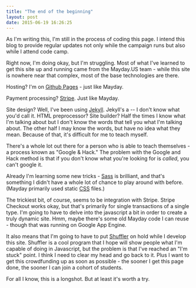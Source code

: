 ```yaml
---
title: "The end of the beginning"
layout: post
date: 2015-06-19 16:26:25
---
```



As I'm writing this, I'm still in the process of coding this page.  I intend this blog to provide regular updates not only while the campaign runs but also while I attend code camp. 

Right now, I'm doing okay, but I'm struggling.  Most of what I've learned to get this site up and running came from the Mayday.US team - while this site is nowhere near that complex, most of the base technologies are there. <!-- break -->

Hosting? I'm on [Github Pages](https://pages.github.com/) - just like Mayday. 

Payment processing? [Stripe](https://stripe.com/). Just like Mayday. 

Site design?  Well, I've been using [Jekyll](http://jekyllrb.com/).  Jekyll's a -- I don't know what you'd call it.  HTML preprocessor?  Site builder? Half the times I know what I'm talking about but I don't know the words that tell you what I'm talking about.  The other half I may know the words, but have no idea what they mean.  Because of that, it's difficult for me to teach myself.  

There's a whole lot out there for a person who is able to teach themselves - a process known as "Google & Hack."  The problem with the Google and Hack method is that if you don't know what you're looking for is *called*, you can't google it. 

Already I'm learning some new tricks - [Sass](http://sass-lang.com/) is brilliant, and that's something I didn't have a whole lot of chance to play around with before. (Mayday primarily used static [CSS](http://www.w3.org/Style/CSS/Overview.en.html) files.)

The trickiest bit, of course, seems to be integration with Stripe.  Stripe Checkout works okay, but that's primarily for single transactions of a single type. I'm going to have to delve into the javascript a bit in order to create a truly dynamic site.  Hmm, maybe there's some old Mayday code I can reuse - though that was running on Google App Engine. 

It also means that I'm going to have to put [Shuffler](http://brianboyko.github.io/shuffler) on hold while I develop this site.  Shuffler is a cool program that I hope will show people what I'm capable of doing in Javascript, but the problem is that I've reached an "I'm stuck" point.  I think I need to clear my head and go back to it. Plus I want to get this crowdfunding up as soon as possible - the sooner I get this page done, the sooner I can join a cohort of students.  

For all I know, this is a longshot.  But at least it's worth a try. 